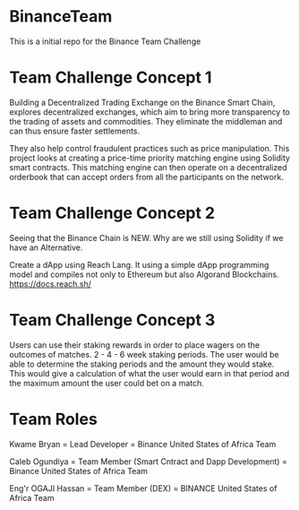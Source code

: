 # BinanceTeam
This is a initial repo for the Binance Team Challenge

# Team Challenge Concept 1

Building a Decentralized Trading Exchange on the Binance Smart Chain, explores decentralized exchanges, which aim to bring more transparency to the trading of assets and commodities. They eliminate the middleman and can thus ensure faster settlements. 

They also help control fraudulent practices such as price manipulation. This project looks at creating a price-time priority matching engine using Solidity smart contracts. This matching engine can then operate on a decentralized orderbook that can accept orders from all the participants on the network.

# Team Challenge Concept 2

Seeing that the Binance Chain is NEW. Why are we still using Solidity if we have an Alternative. 

Create a dApp using Reach Lang. It using a simple dApp programming model and compiles not only to Ethereum but also Algorand Blockchains.
https://docs.reach.sh/ 

# Team Challenge Concept 3

Users can use their staking rewards in order to place wagers on the outcomes of matches.
2 - 4 - 6 week staking periods. The user would be able to determine the staking periods and the amount they would stake.
This would give a calculation of what the user would earn in that period and the maximum amount the user could bet on a match.

# Team Roles

Kwame Bryan  = Lead Developer = Binance United States of Africa Team

Caleb Ogundiya = Team Member (Smart Cntract and Dapp Development) = Binance United States of Africa Team

Eng'r OGAJI Hassan = Team Member (DEX) = BINANCE United States of Africa Team
